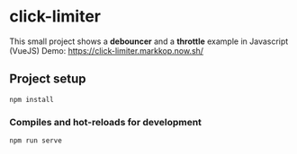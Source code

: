 # click-limiter

This small project shows a **debouncer** and a **throttle** example in Javascript (VueJS)
Demo: https://click-limiter.markkop.now.sh/

## Project setup

```
npm install
```

### Compiles and hot-reloads for development

```
npm run serve
```
